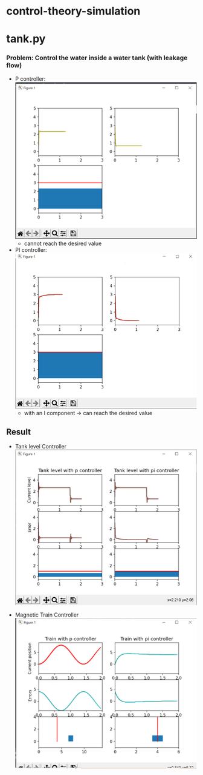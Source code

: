 # control-theory-simulation

# tank.py
### Problem: Control the water inside a water tank (with leakage flow)

- P controller: ![alt text](https://github.com/threezinedine/control-theory-simulation/blob/main/images/p_image.png)
  + cannot reach the desired value
- PI controller: ![alt text](https://github.com/threezinedine/control-theory-simulation/blob/main/images/pid_image.png)
  + with an I component -> can reach the desired value

## Result 

- Tank level Controller
![alt text](https://github.com/threezinedine/control-theory-simulation/blob/main/images/tank_level.png)

- Magnetic Train Controller
![alt text](https://github.com/threezinedine/control-theory-simulation/blob/main/images/magnetic_train.png)

